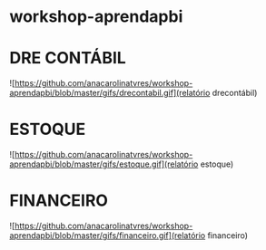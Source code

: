 # workshop-aprendapbi

# DRE CONTÁBIL

![https://github.com/anacarolinatvres/workshop-aprendapbi/blob/master/gifs/drecontabil.gif](relatório drecontábil)

# ESTOQUE

![https://github.com/anacarolinatvres/workshop-aprendapbi/blob/master/gifs/estoque.gif](relatório estoque)

# FINANCEIRO

![https://github.com/anacarolinatvres/workshop-aprendapbi/blob/master/gifs/financeiro.gif](relatório financeiro)
